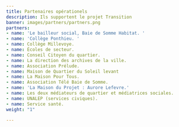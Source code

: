 ```yaml
---
title: Partenaires opérationels
description: Ils supportent le projet Transition
banner: images/partners/partners.png
partners:
- name: 'Le bailleur social, Baie de Somme Habitat. '
- name: 'Collège Ponthieu. '
- name: Collège Millevoye.
- name: Écoles de secteur.
- name: Conseil Citoyen du quartier.
- name: La direction des archives de la ville.
- name: Association Prélude.
- name: Maison de Quartier du Soleil levant
- name: La Maison Pour Tous.
- name: Association Télé Baie de Somme.
- name: 'La Maison du Projet : Aurore Lefevre.'
- name: Les deux médiateurs de quartier et médiatrices sociales.
- name: UNALEP (services civiques).
- name: Service santé.
weight: "1"

---
```

